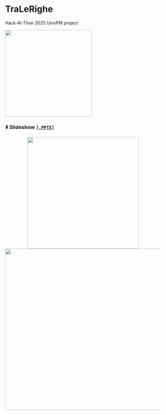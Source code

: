 # TraLeRighe

Hack-AI-Thon 2025 UnivPM project

<img src="https://github.com/user-attachments/assets/f825a1de-c96c-46ad-899c-8cfd4e48c894" width="280rem"></img>

### ⬇️ Slideshow [`[.PPTX]`](media/TraLeRighe_HackAIthon.pptx)
<p align="center">
  <img src="https://github.com/user-attachments/assets/ff24c6f8-e48f-424d-bdef-62e48d1aae4e" height="360rem"></img>
  <img src="https://github.com/user-attachments/assets/21bbbc58-60d9-401c-9b69-85b169c18e51" height="520rem"></img>
</p>
